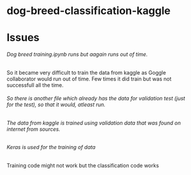 # dog-breed-classification-kaggle
# Issues 
###### Dog breed training.ipynb runs but aagain runs out of time. 
So it became very difficult to train the data from kaggle as Goggle collaborator would run out of time. Few times it did train but was not successfull all the time. 
###### So there is another file which already has the data for validation test (just for the test), so that it would, atleast run. 
###### The data from kaggle is trained using validation data that was found on internet from sources. 
######  Keras is used for the training of data 
Training code might not work but the classification code works
